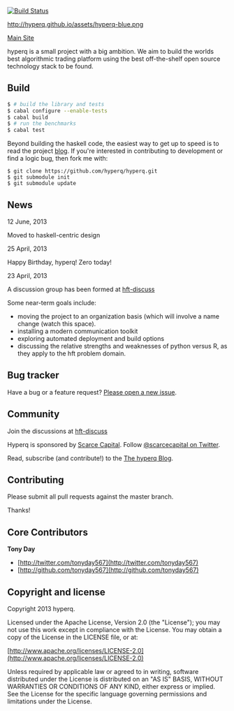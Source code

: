 [![Build Status](https://secure.travis-ci.org/hyperq/hyperq.png)](http://travis-ci.org/hyperq/hyperq)

http://hyperq.github.io/assets/hyperq-blue.png

[Main Site](http://hyperq.github.io)

hyperq is a small project with a big ambition. We aim to build the worlds best
algorithmic trading platform using the best off-the-shelf open source
technology stack to be found.

## Build

```sh
$ # build the library and tests
$ cabal configure --enable-tests
$ cabal build
$ # run the benchmarks
$ cabal test
```

Beyond building the haskell code, the easiest way to
get up to speed is to read the project [blog](http://hyperq.github.io/blog). If
you're interested in contributing to development or find a logic bug, then
fork me with:

```
$ git clone https://github.com/hyperq/hyperq.git
$ git submodule init
$ git submodule update
```

## News

12 June, 2013

Moved to haskell-centric design

25 April, 2013

Happy Birthday, hyperq!  Zero today!

23 April, 2013

A discussion group has been formed at [hft-discuss](https://groups.google.com/forum/?hl=en&fromgroups#!forum/hft-discuss)

Some near-term goals include:
- moving the project to an organization basis (which will involve a name
  change (watch this space).
- installing a modern communication toolkit
- exploring automated deployment and build options
- discussing the relative strengths and weaknesses of python versus R, as they
  apply to the hft problem domain.

## Bug tracker

Have a bug or a feature request? [Please open a new issue](https://github.com/hyperq/hyperq/issues). 

## Community

Join the discussions at [hft-discuss](https://groups.google.com/forum/?hl=en&fromgroups#!forum/hft-discuss)

Hyperq is sponsored by [Scarce Capital](http://scarcecapital.com). Follow
[@scarcecapital on Twitter](http://twitter.com/scarcecapital).

Read, subscribe (and contribute!) to the [The hyperq Blog](http://hyperq.github.io).

## Contributing

Please submit all pull requests against the master branch.

Thanks!

## Core Contributors

**Tony Day**

+ [http://twitter.com/tonyday567](http://twitter.com/tonyday567)
+ [http://github.com/tonyday567](http://github.com/tonyday567)


## Copyright and license

Copyright 2013 hyperq.

Licensed under the Apache License, Version 2.0 (the "License");
you may not use this work except in compliance with the License.
You may obtain a copy of the License in the LICENSE file, or at:

  [http://www.apache.org/licenses/LICENSE-2.0](http://www.apache.org/licenses/LICENSE-2.0)

Unless required by applicable law or agreed to in writing, software
distributed under the License is distributed on an "AS IS" BASIS,
WITHOUT WARRANTIES OR CONDITIONS OF ANY KIND, either express or implied.
See the License for the specific language governing permissions and
limitations under the License.
